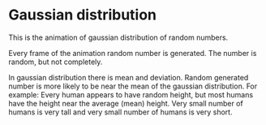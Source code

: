 # Gaussian distribution
This is the animation of gaussian distribution of random numbers.

Every frame of the animation random number is generated. The number is random, but not completely.

In gaussian distribution there is mean and deviation. Random generated number is more likely to be near the mean of the gaussian distribution. For example: Every human appears to have random height, but most humans have the height near the average (mean) height. Very small number of humans is very tall and very small number of humans is very short.
